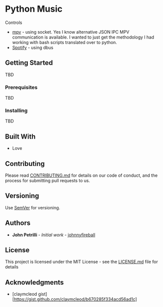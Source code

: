 # Python Music

Controls
* [mpv](https://mpv.io/) - using socket. Yes I know alternative JSON IPC MPV communication is available. I wanted to just get the methodology I had working with bash scripts translated over to python.
* [Spotify](https://www.spotify.com) - using dbus


## Getting Started

TBD

### Prerequisites

TBD

### Installing

TBD

## Built With

* Love 

## Contributing

Please read [CONTRIBUTING.md](CONTRIBUTING.md) for details on our code of conduct, and the process for submitting pull requests to us.

## Versioning

Use [SemVer](http://semver.org/) for versioning. 

## Authors

* **John Petrilli** - *Initial work* - [johnnyfireball](https://github.com/johnnyfireball)

## License

This project is licensed under the MIT License - see the [LICENSE.md](LICENSE.md) file for details

## Acknowledgments

* [claymcleod gist][https://gist.github.com/claymcleod/b670285f334acd56ad1c] 
